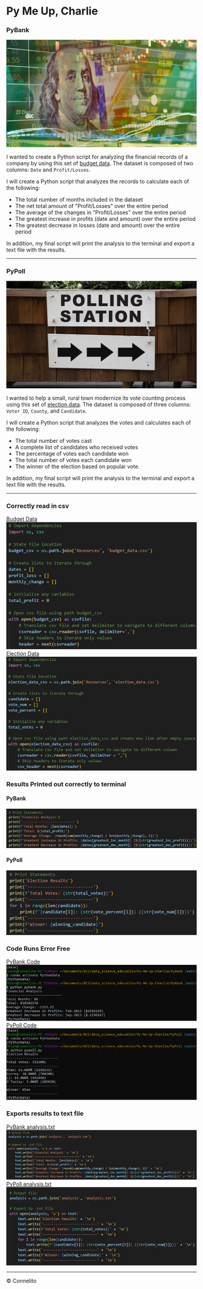# Py Me Up, Charlie

### PyBank

  ![Revenue](Images/revenue-per-lead.png)

I wanted to create a Python script for analyzing the financial records of a company by using this set of [budget data](PyBank/Resources/budget_data.csv). The dataset is composed of two columns: `Date` and `Profit/Losses`.

I will create a Python script that analyzes the records to calculate each of the following:
  * The total number of months included in the dataset
  * The net total amount of "Profit/Losses" over the entire period
  * The average of the changes in "Profit/Losses" over the entire period
  * The greatest increase in profits (date and amount) over the entire period
  * The greatest decrease in losses (date and amount) over the entire period

In addition, my final script will print the analysis to the terminal and export a text file with the results.

  - - -

### PyPoll

  ![Vote Counting](Images/Vote_counting.png)

I wanted to help a small, rural town modernize its vote counting process using this set of [election data](PyPoll/Resources/election_data.csv). The dataset is composed of three columns: `Voter ID`, `County`, and `Candidate`. 

I will create a Python script that analyzes the votes and calculates each of the following:
  * The total number of votes cast
  * A complete list of candidates who received votes
  * The percentage of votes each candidate won
  * The total number of votes each candidate won
  * The winner of the election based on popular vote.

In addition, my final script will print the analysis to the terminal and export a text file with the results.

  - - -

### Correctly read in csv
[Budget Data](PyBank/Resources/budget_data.csv)<br>
  ![Read PyBank CSV](Images/pybank_read_csv.png)<br>
[Election Data](PyPoll/Resources/election_data.csv)<br>
  ![Read PyPoll CSV](Images/pypoll_read_csv.png)

### Results Printed out correctly to terminal
#### PyBank
  ![PyBank Print](Images/pybank_print_statements.png)
#### PyPoll
  ![PyPoll Print](Images/pypoll_print_statements.png)

### Code Runs Error Free
[PyBank Code](PyBank/pybank.py)<br>
  ![PyBank Script](Images/pybank_script.png)<br>
[PyPoll Code](PyPoll/pypoll.py)<br>
  ![PyPoll Script](Images/pypoll_script.png)

### Exports results to text file
[PyBank analysis.txt](PyBank/analysis/analysis.txt)<br>
  ![PyBank Export Text](Images/pybank_export_text.png)<br>
[PyPoll analysis.txt](PyPoll/analysis/analysis.txt)<br>
  ![PyPoll Export Text](Images/pypoll_export_text.png)



  - - -

© Connelito